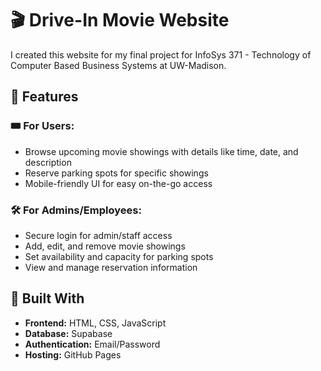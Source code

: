 # 🎬 Drive-In Movie Website

I created this website for my final project for InfoSys 371 - Technology of Computer Based Business Systems at UW-Madison.

## 🌟 Features

### 🎟 For Users:

- Browse upcoming movie showings with details like time, date, and description
- Reserve parking spots for specific showings
- Mobile-friendly UI for easy on-the-go access

### 🛠 For Admins/Employees:

- Secure login for admin/staff access
- Add, edit, and remove movie showings
- Set availability and capacity for parking spots
- View and manage reservation information

## 🧱 Built With

- **Frontend:** HTML, CSS, JavaScript
- **Database:** Supabase
- **Authentication:** Email/Password
- **Hosting:** GitHub Pages
